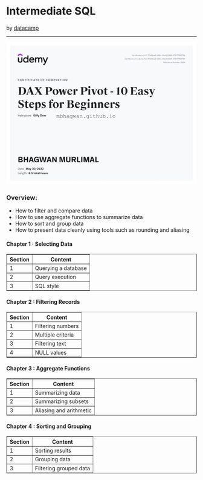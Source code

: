 <h1>Intermediate SQL</h1>
by <a href="https://www.datacamp.com/courses/intermediate-sql">datacamp</a>
<hr>

<!-- ![Certificate of Completion]() -->

![Certificate of Achievement](/images/DAX_Power_Pivot_10_Easy_Steps_for_Beginners.jpg)
 
<h3>Overview:</h3>
<ul>
 <li>How to filter and compare data</li>
 <li>How to use aggregate functions to summarize data</li>
 <li>How to sort and group data</li>
 <li>How to present data cleanly using tools such as rounding and aliasing</li>
</ul>

<h4>Chapter 1 : Selecting Data</h4>

<table border="1">
 <tr>
  <th>Section</th>
  <th>Content</th>
 </tr>
 <tr>
  <td>1</td>
  <td>Querying a database</td>
 </tr>
 <tr>
  <td>2</td>
  <td>Query execution</td>
 </tr>
 <tr>
  <td>3</td>
  <td>SQL style</td>
 </tr>
</table>

<h4>Chapter 2 : Filtering Records</h4>

<table border="1">
 <tr>
  <th>Section</th>
  <th>Content</th>
 </tr>
 <tr>
  <td>1</td>
  <td>Filtering numbers</td>
 </tr>
 <tr>
  <td>2</td>
  <td>Multiple criteria</td>
 </tr>
 <tr>
  <td>3</td>
  <td>Filtering text</td>
 </tr>
 <tr>
  <td>4</td>
  <td>NULL values</td>
 </tr>
</table>

<h4>Chapter 3 : Aggregate Functions</h4>

<table border="1">
 <tr>
  <th>Section</th>
  <th>Content</th>
 </tr>
 <tr>
  <td>1</td>
  <td>Summarizing data</td>
 </tr>
 <tr>
  <td>2</td>
  <td>Summarizing subsets</td>
 </tr>
 <tr>
  <td>3</td>
  <td>Aliasing and arithmetic</td>
 </tr>
</table>

<h4>Chapter 4 : Sorting and Grouping</h4>

<table border="1">
 <tr>
  <th>Section</th>
  <th>Content</th>
 </tr>
 <tr>
  <td>1</td>
  <td>Sorting results</td>
 </tr>
 <tr>
  <td>2</td>
  <td>Grouping data</td>
 </tr>
 <tr>
  <td>3</td>
  <td>Filtering grouped data</td>
 </tr>
</table>

